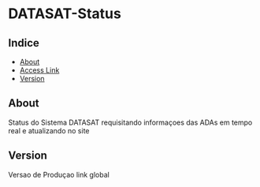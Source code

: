 # DATASAT-Status

## Indice

- [About](#about)
- [Access Link](http://criar.space:81)
- [Version](#version)

## About 
Status do Sistema DATASAT requisitando informaçoes das ADAs em tempo real e atualizando no site

## Version
Versao de Produçao link global
